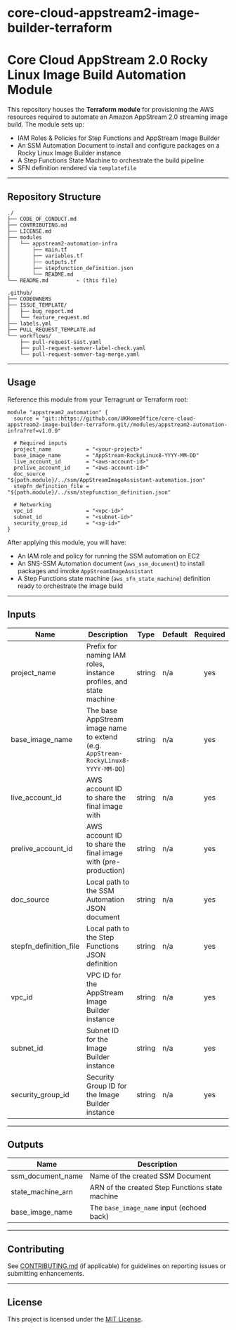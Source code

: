 # core-cloud-appstream2-image-builder-terraform

# Core Cloud AppStream 2.0 Rocky Linux Image Build Automation Module

This repository houses the **Terraform module** for provisioning the AWS resources required to automate an Amazon AppStream 2.0 streaming image build. The module sets up:

* IAM Roles & Policies for Step Functions and AppStream Image Builder
* An SSM Automation Document to install and configure packages on a Rocky Linux Image Builder instance
* A Step Functions State Machine to orchestrate the build pipeline
* SFN definition rendered via `templatefile`

---

## Repository Structure

```text
./
├── CODE_OF_CONDUCT.md
├── CONTRIBUTING.md
├── LICENSE.md
├── modules
│   └── appstream2-automation-infra
│       ├── main.tf
│       ├── variables.tf
│       ├── outputs.tf
│       ├── stepfunction_definition.json
│       └── README.md
└── README.md         ← (this file)

.github/
├── CODEOWNERS
├── ISSUE_TEMPLATE/
│   ├── bug_report.md
│   └── feature_request.md
├── labels.yml
├── PULL_REQUEST_TEMPLATE.md
└── workflows/
    ├── pull-request-sast.yaml
    ├── pull-request-semver-label-check.yaml
    └── pull-request-semver-tag-merge.yaml
```

---

## Usage

Reference this module from your Terragrunt or Terraform root:

```hcl
module "appstream2_automation" {
  source = "git::https://github.com/UKHomeOffice/core-cloud-appstream2-image-builder-terraform.git//modules/appstream2-automation-infra?ref=v1.0.0"

  # Required inputs
  project_name           = "<your-project>"
  base_image_name        = "AppStream-RockyLinux8-YYYY-MM-DD"
  live_account_id        = "<aws-account-id>"
  prelive_account_id     = "<aws-account-id>"
  doc_source             = "${path.module}/../ssm/AppStreamImageAssistant-automation.json"
  stepfn_definition_file = "${path.module}/../ssm/stepfunction_definition.json"

  # Networking
  vpc_id                 = "<vpc-id>"
  subnet_id              = "<subnet-id>"
  security_group_id      = "<sg-id>"
}
```

After applying this module, you will have:

* An IAM role and policy for running the SSM automation on EC2
* An SNS-SSM Automation document (`aws_ssm_document`) to install packages and invoke `AppStreamImageAssistant`
* A Step Functions state machine (`aws_sfn_state_machine`) definition ready to orchestrate the image build

---

## Inputs

| Name                     | Description                                                                       | Type   | Default | Required |
| ------------------------ | --------------------------------------------------------------------------------- | ------ | ------- | :------: |
| project\_name            | Prefix for naming IAM roles, instance profiles, and state machine                 | string | n/a     |    yes   |
| base\_image\_name        | The base AppStream image name to extend (e.g. `AppStream-RockyLinux8-YYYY-MM-DD`) | string | n/a     |    yes   |
| live\_account\_id        | AWS account ID to share the final image with                                      | string | n/a     |    yes   |
| prelive\_account\_id     | AWS account ID to share the final image with (pre-production)                     | string | n/a     |    yes   |
| doc\_source              | Local path to the SSM Automation JSON document                                    | string | n/a     |    yes   |
| stepfn\_definition\_file | Local path to the Step Functions JSON definition                                  | string | n/a     |    yes   |
| vpc\_id                  | VPC ID for the AppStream Image Builder instance                                   | string | n/a     |    yes   |
| subnet\_id               | Subnet ID for the Image Builder instance                                          | string | n/a     |    yes   |
| security\_group\_id      | Security Group ID for the Image Builder instance                                  | string | n/a     |    yes   |

---

## Outputs

| Name                | Description                                     |
| ------------------- | ----------------------------------------------- |
| ssm\_document\_name | Name of the created SSM Document                |
| state\_machine\_arn | ARN of the created Step Functions state machine |
| base\_image\_name   | The `base_image_name` input (echoed back)       |

---

## Contributing

See [CONTRIBUTING.md](CONTRIBUTING.md) (if applicable) for guidelines on reporting issues or submitting enhancements.

---

## License

This project is licensed under the [MIT License](LICENSE.md).